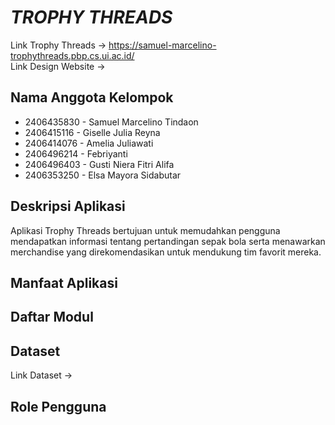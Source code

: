 # *TROPHY THREADS*

Link Trophy Threads &rarr; https://samuel-marcelino-trophythreads.pbp.cs.ui.ac.id/
\
Link Design Website &rarr;

## Nama Anggota Kelompok
- 2406435830 - Samuel Marcelino Tindaon
- 2406415116 - Giselle Julia Reyna
- 2406414076 - Amelia Juliawati
- 2406496214 - Febriyanti
- 2406496403 - Gusti Niera Fitri Alifa
- 2406353250 - Elsa Mayora Sidabutar

## Deskripsi Aplikasi
Aplikasi Trophy Threads bertujuan untuk memudahkan pengguna mendapatkan informasi tentang pertandingan sepak bola serta menawarkan merchandise yang direkomendasikan untuk mendukung tim favorit mereka.

## Manfaat Aplikasi

## Daftar Modul

## Dataset
Link Dataset &rarr;

## Role Pengguna

